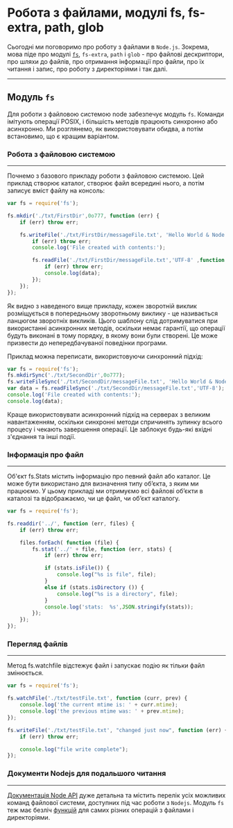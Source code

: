 # Робота з файлами, модулі fs, fs-extra, path, glob

Сьогодні ми поговоримо про роботу з файлами в `Node.js`. Зокрема, мова піде про модулі [`fs`](https://github.com/fuckingsore/IPZ2/blob/main/doc/working%20with%20files.md#%D0%BC%D0%BE%D0%B4%D1%83%D0%BB%D1%8C-fs), `fs-extra`, `path`  і `glob` - про файлові дескриптори, про шляхи до файлів, про отримання інформації про файли, про їх читання і запис, про роботу з директоріями і так далі.

---------------------------------------------------------------------------------------------

## Модуль `fs`

   Для роботи з файловою системою node забезпечує модуль `fs`. Команди імітують операції POSIX, і більшість методів працюють синхронно або асинхронно. Ми розглянемо, як використовувати обидва, а потім встановимо, що є кращим варіантом.



   ### Робота з файловою системою
   ------------------------------
   Почнемо з базового прикладу роботи з файловою системою. Цей приклад створює каталог, створює файл всередині нього, а потім записує вміст файлу на консоль:
  
```javascript
var fs = require('fs');

fs.mkdir('./txt/FirstDir',0o777, function (err) {
    if (err) throw err;

    fs.writeFile('./txt/FirstDir/messageFile.txt', 'Hello World & Node :)', function (err) {
        if (err) throw err;
        console.log('File created with contents:');

        fs.readFile('./txt/FirstDir/messageFile.txt','UTF-8' ,function (err, data) {
            if (err) throw err;
            console.log(data);
        });
    });
});
```

   Як видно з наведеного вище прикладу, кожен зворотній виклик розміщується в попередньому зворотньому виклику - це називається ланцюгом зворотніх викликів. Цього шаблону слід дотримуватися при використанні асинхронних методів, оскільки немає гарантії, що операції будуть виконані в тому порядку, в якому вони були створені. Це може призвести до непередбачуваної поведінки програми.
   
   Приклад можна переписати, використовуючи синхронний підхід:
   
```javascript   
var fs = require('fs');
fs.mkdirSync('./txt/SecondDir',0o777);
fs.writeFileSync('./txt/SecondDir/messageFile.txt', 'Hello World & Node');
var data = fs.readFileSync('./txt/SecondDir/messageFile.txt','UTF-8');
console.log('File created with contents:');
console.log(data);
```

   Краще використовувати асинхронний підхід на серверах з великим навантаженням, оскільки синхронні методи спричинять зупинку всього процесу і чекають завершення операції. Це заблокує будь-які вхідні з'єднання та інші події.



### Інформація про файл
-----------------------
   Об'єкт fs.Stats містить інформацію про певний файл або каталог. Це може бути використано для визначення типу об’єкта, з яким ми працюємо. У цьому прикладі ми отримуємо всі файлові об’єкти в каталозі та відображаємо, чи це файл, чи об’єкт каталогу.

```javascript
var fs = require('fs');

fs.readdir('../', function (err, files) {
    if (err) throw err;

    files.forEach( function (file) {
        fs.stat('../' + file, function (err, stats) {
            if (err) throw err;

            if (stats.isFile()) {
                console.log("%s is file", file);
            }
            else if (stats.isDirectory ()) {
                console.log("%s is a directory", file);
            }
            console.log('stats:  %s',JSON.stringify(stats));
        });
    });
});
```



### Перегляд файлів
-------------------
Метод fs.watchfile відстежує файл і запускає подію як тільки файл змінюється.
   
```javascript
var fs = require('fs');

fs.watchFile('./txt/testFile.txt', function (curr, prev) {
    console.log('the current mtime is: ' + curr.mtime);
    console.log('the previous mtime was: ' + prev.mtime);
});

fs.writeFile('./txt/testFile.txt', "changed just now", function (err) {
    if (err) throw err;

    console.log("file write complete");
});
```



### Документи Nodejs для подальшого читання
-------------------------------------------
[Документація Node API](https://nodejs.org/dist/latest-v4.x/docs/api/fs.html) дуже детальна та містить перелік усіх можливих команд файлової системи, доступних під час роботи з `Nodejs`. Модуль `fs` теж має безліч [функцій](https://nodejs.org/dist/latest-v4.x/docs/api/fs.html) для самих різних операцій з файлами і директоріями. 

